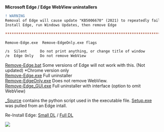 **Microsoft Edge / Edge WebView uninstallers**

```diff
! WARNING
Removal of Edge will cause update "KB5006670" (2021) to repeatedly fail/rollback.
Install Edge, run Windows Updates, then remove Edge

****************************************************************************************

Remove-Edge.exe  Remove-EdgeOnly.exe flags

/s  Silent      Do not print anything, or change title of window
/e  Edge Only   Do not remove WebView

```

[Remove-Edge.bat](https://github.com/ShadowWhisperer/Remove-MS-Edge/blob/main/Remove-Edge.bat) Some versions of Edge will not work with this. (Not updated) *Chrome version only  
[Remove-Edge.exe](https://github.com/ShadowWhisperer/Remove-MS-Edge/blob/main/Remove-Edge.exe) Full uninstaller  
[Remove-EdgeOnly.exe](https://github.com/ShadowWhisperer/Remove-MS-Edge/blob/main/Remove-EdgeOnly.exe) Does not remove WebView.  
[Remove-Edge_GUI.exe](https://github.com/ShadowWhisperer/Remove-MS-Edge/blob/main/Remove-Edge_GUI.exe) Full uninstaller with interface (option to omit WebView)  

[_Source](https://github.com/ShadowWhisperer/Remove-MS-Edge/tree/main/_Source) contains the python script used in the executable file. [Setup.exe](https://www.virustotal.com/gui/file/4963532e63884a66ecee0386475ee423ae7f7af8a6c6d160cf1237d085adf05e) was pulled from an Edge intall.  

Re-Install Edge: [Small DL](https://www.microsoft.com/en-us/edge/download?form=MA13FJ)  /  [Full DL](https://www.microsoft.com/en-us/edge/business/download?form=MA13FJ)  


<img src="https://github.com/ShadowWhisperer/Remove-MS-Edge/blob/main/_Source/Screenshot_GUI.PNG"/>
